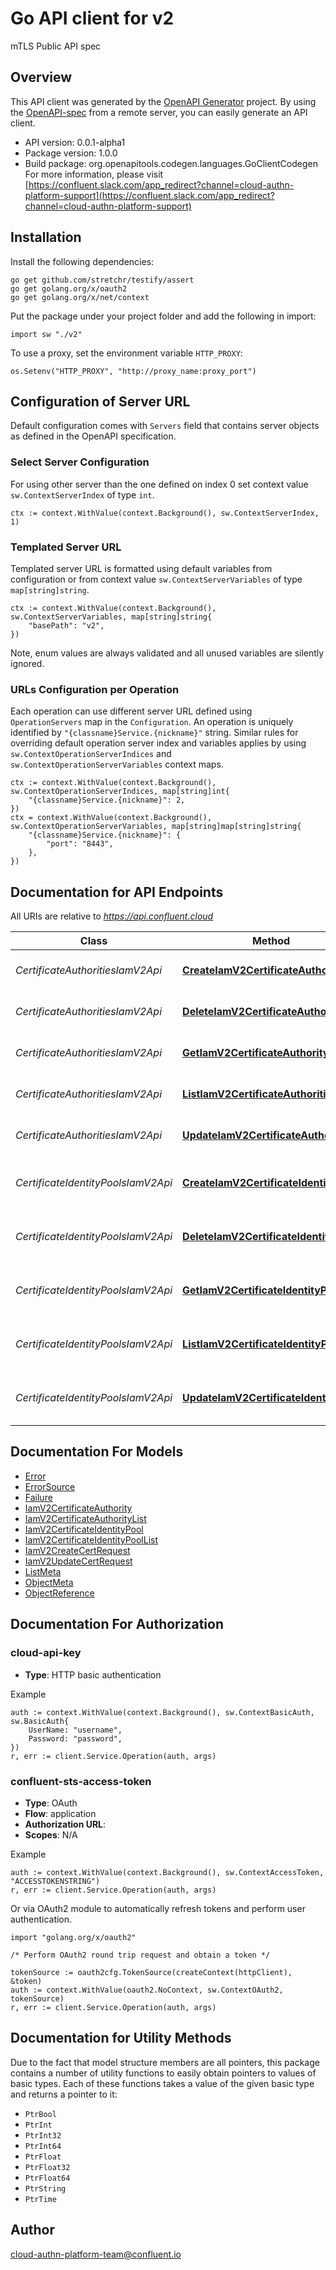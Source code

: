 # Go API client for v2

mTLS Public API spec

## Overview
This API client was generated by the [OpenAPI Generator](https://openapi-generator.tech) project.  By using the [OpenAPI-spec](https://www.openapis.org/) from a remote server, you can easily generate an API client.

- API version: 0.0.1-alpha1
- Package version: 1.0.0
- Build package: org.openapitools.codegen.languages.GoClientCodegen
For more information, please visit [https://confluent.slack.com/app_redirect?channel=cloud-authn-platform-support](https://confluent.slack.com/app_redirect?channel=cloud-authn-platform-support)

## Installation

Install the following dependencies:

```shell
go get github.com/stretchr/testify/assert
go get golang.org/x/oauth2
go get golang.org/x/net/context
```

Put the package under your project folder and add the following in import:

```golang
import sw "./v2"
```

To use a proxy, set the environment variable `HTTP_PROXY`:

```golang
os.Setenv("HTTP_PROXY", "http://proxy_name:proxy_port")
```

## Configuration of Server URL

Default configuration comes with `Servers` field that contains server objects as defined in the OpenAPI specification.

### Select Server Configuration

For using other server than the one defined on index 0 set context value `sw.ContextServerIndex` of type `int`.

```golang
ctx := context.WithValue(context.Background(), sw.ContextServerIndex, 1)
```

### Templated Server URL

Templated server URL is formatted using default variables from configuration or from context value `sw.ContextServerVariables` of type `map[string]string`.

```golang
ctx := context.WithValue(context.Background(), sw.ContextServerVariables, map[string]string{
	"basePath": "v2",
})
```

Note, enum values are always validated and all unused variables are silently ignored.

### URLs Configuration per Operation

Each operation can use different server URL defined using `OperationServers` map in the `Configuration`.
An operation is uniquely identified by `"{classname}Service.{nickname}"` string.
Similar rules for overriding default operation server index and variables applies by using `sw.ContextOperationServerIndices` and `sw.ContextOperationServerVariables` context maps.

```
ctx := context.WithValue(context.Background(), sw.ContextOperationServerIndices, map[string]int{
	"{classname}Service.{nickname}": 2,
})
ctx = context.WithValue(context.Background(), sw.ContextOperationServerVariables, map[string]map[string]string{
	"{classname}Service.{nickname}": {
		"port": "8443",
	},
})
```

## Documentation for API Endpoints

All URIs are relative to *https://api.confluent.cloud*

Class | Method | HTTP request | Description
------------ | ------------- | ------------- | -------------
*CertificateAuthoritiesIamV2Api* | [**CreateIamV2CertificateAuthority**](docs/CertificateAuthoritiesIamV2Api.md#createiamv2certificateauthority) | **Post** /iam/v2/certificate-authorities | Create a Certificate Authority
*CertificateAuthoritiesIamV2Api* | [**DeleteIamV2CertificateAuthority**](docs/CertificateAuthoritiesIamV2Api.md#deleteiamv2certificateauthority) | **Delete** /iam/v2/certificate-authorities/{id} | Delete a Certificate Authority
*CertificateAuthoritiesIamV2Api* | [**GetIamV2CertificateAuthority**](docs/CertificateAuthoritiesIamV2Api.md#getiamv2certificateauthority) | **Get** /iam/v2/certificate-authorities/{id} | Read a Certificate Authority
*CertificateAuthoritiesIamV2Api* | [**ListIamV2CertificateAuthorities**](docs/CertificateAuthoritiesIamV2Api.md#listiamv2certificateauthorities) | **Get** /iam/v2/certificate-authorities | List of Certificate Authorities
*CertificateAuthoritiesIamV2Api* | [**UpdateIamV2CertificateAuthority**](docs/CertificateAuthoritiesIamV2Api.md#updateiamv2certificateauthority) | **Put** /iam/v2/certificate-authorities/{id} | Update a Certificate Authority
*CertificateIdentityPoolsIamV2Api* | [**CreateIamV2CertificateIdentityPool**](docs/CertificateIdentityPoolsIamV2Api.md#createiamv2certificateidentitypool) | **Post** /iam/v2/certificate-authorities/{provider_id}/identity-pools | Create a Certificate Identity Pool
*CertificateIdentityPoolsIamV2Api* | [**DeleteIamV2CertificateIdentityPool**](docs/CertificateIdentityPoolsIamV2Api.md#deleteiamv2certificateidentitypool) | **Delete** /iam/v2/certificate-authorities/{provider_id}/identity-pools/{id} | Delete a Certificate Identity Pool
*CertificateIdentityPoolsIamV2Api* | [**GetIamV2CertificateIdentityPool**](docs/CertificateIdentityPoolsIamV2Api.md#getiamv2certificateidentitypool) | **Get** /iam/v2/certificate-authorities/{provider_id}/identity-pools/{id} | Read a Certificate Identity Pool
*CertificateIdentityPoolsIamV2Api* | [**ListIamV2CertificateIdentityPools**](docs/CertificateIdentityPoolsIamV2Api.md#listiamv2certificateidentitypools) | **Get** /iam/v2/certificate-authorities/{provider_id}/identity-pools | List of Certificate Identity Pools
*CertificateIdentityPoolsIamV2Api* | [**UpdateIamV2CertificateIdentityPool**](docs/CertificateIdentityPoolsIamV2Api.md#updateiamv2certificateidentitypool) | **Put** /iam/v2/certificate-authorities/{provider_id}/identity-pools/{id} | Update a Certificate Identity Pool


## Documentation For Models

 - [Error](docs/Error.md)
 - [ErrorSource](docs/ErrorSource.md)
 - [Failure](docs/Failure.md)
 - [IamV2CertificateAuthority](docs/IamV2CertificateAuthority.md)
 - [IamV2CertificateAuthorityList](docs/IamV2CertificateAuthorityList.md)
 - [IamV2CertificateIdentityPool](docs/IamV2CertificateIdentityPool.md)
 - [IamV2CertificateIdentityPoolList](docs/IamV2CertificateIdentityPoolList.md)
 - [IamV2CreateCertRequest](docs/IamV2CreateCertRequest.md)
 - [IamV2UpdateCertRequest](docs/IamV2UpdateCertRequest.md)
 - [ListMeta](docs/ListMeta.md)
 - [ObjectMeta](docs/ObjectMeta.md)
 - [ObjectReference](docs/ObjectReference.md)


## Documentation For Authorization



### cloud-api-key

- **Type**: HTTP basic authentication

Example

```golang
auth := context.WithValue(context.Background(), sw.ContextBasicAuth, sw.BasicAuth{
    UserName: "username",
    Password: "password",
})
r, err := client.Service.Operation(auth, args)
```


### confluent-sts-access-token


- **Type**: OAuth
- **Flow**: application
- **Authorization URL**: 
- **Scopes**: N/A

Example

```golang
auth := context.WithValue(context.Background(), sw.ContextAccessToken, "ACCESSTOKENSTRING")
r, err := client.Service.Operation(auth, args)
```

Or via OAuth2 module to automatically refresh tokens and perform user authentication.

```golang
import "golang.org/x/oauth2"

/* Perform OAuth2 round trip request and obtain a token */

tokenSource := oauth2cfg.TokenSource(createContext(httpClient), &token)
auth := context.WithValue(oauth2.NoContext, sw.ContextOAuth2, tokenSource)
r, err := client.Service.Operation(auth, args)
```


## Documentation for Utility Methods

Due to the fact that model structure members are all pointers, this package contains
a number of utility functions to easily obtain pointers to values of basic types.
Each of these functions takes a value of the given basic type and returns a pointer to it:

* `PtrBool`
* `PtrInt`
* `PtrInt32`
* `PtrInt64`
* `PtrFloat`
* `PtrFloat32`
* `PtrFloat64`
* `PtrString`
* `PtrTime`

## Author

cloud-authn-platform-team@confluent.io

